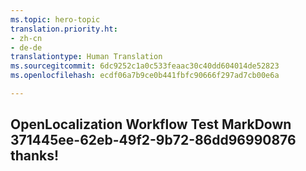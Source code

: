 ```yaml
---
ms.topic: hero-topic
translation.priority.ht:
- zh-cn
- de-de
translationtype: Human Translation
ms.sourcegitcommit: 6dc9252c1a0c533feaac30c40dd604014de52823
ms.openlocfilehash: ecdf06a7b9ce0b441fbfc90666f297ad7cb00e6a

---
```

## OpenLocalization Workflow Test MarkDown 371445ee-62eb-49f2-9b72-86dd96990876 thanks!



<!--HONumber=Nov16_HO2-->


